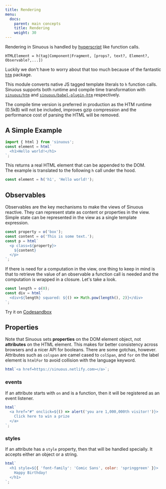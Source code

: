 ```yaml
---
title: Rendering
menu:
  docs:
    parent: main concepts
    title: Rendering
    weight: 30
---
```


Rendering in Sinuous is handled by [hyperscript](https://github.com/hyperhype/hyperscript) like function calls.

```
HTMLElement = h(tag|Component|Fragment, [props?, text?, Element?, Observable?,...])
```

Luckily we don't have to worry about that too much because of the fantastic [`htm`](https://github.com/developit/htm) package.

This module converts native JS tagged template literals to `h` function calls. Sinuous supports both runtime and compile time transformation with [`sinuous/htm`](https://github.com/luwes/sinuous/tree/master/packages/sinuous/htm) and [`sinuous/babel-plugin-htm`](https://github.com/luwes/sinuous/tree/master/packages/sinuous/babel-plugin-htm) respectively.

The compile time version is preferred in production as the HTM runtime (0.5kB) will not be included, improves gzip compression and the performance cost of parsing the HTML will be removed.

## A Simple Example

```js
import { html } from 'sinuous';
const element = html`
  <h1>Hello world!</h1>
`;
```

This returns a real HTML element that can be appended to the DOM.  
The example is translated to the following `h` call under the hood.

```js
const element = h('h1', 'Hello world!');
```

## Observables

Observables are the key mechanisms to make the views of Sinuous reactive. They can represent state as content or properties in the view. Simple state can be represented in the view as a single template expression.

```js
const property = o('box');
const content = o('This is some text.');
const p = html`
  <p class=${property}>
    ${content}
  </p>
`;
```

If there is need for a computation in the view, one thing to keep in mind is that to retrieve the value of an observable a function call is needed and the computation is wrapped in a closure. Let's take a look.

```js
const length = o(0);
const div = html`
  <div>${length} squared: ${() => Math.pow(length(), 2)}</div>
`;
```

Try it on [Codesandbox](https://codesandbox.io/s/sinuous-computation-e4b9s)

## Properties

Note that Sinuous sets **properties** on the DOM element object, not
**attributes** on the HTML element. This makes for better consistency across
browsers and a nicer API for booleans. There are some gotchas, however.
Attributes such as `colspan` are camel cased to `colSpan`, and `for` on the
label element is `htmlFor` to avoid collision with the language keyword.

```js
html`<a href=https://sinuous.netlify.com></a>`;
```

### events

If an attribute starts with `on` and is a function, then it will be registered as an event listener.

```js
html`
  <a href="#" onclick=${() => alert('you are 1,000,000th visitor!')}>
    Click here to win a prize
  </a>
`;
```

### styles

If an attribute has a `style` property, then that will be handled specially.
It accepts either an object or a string.

```js
html`
  <h1 style=${{ 'font-family': 'Comic Sans', color: 'springgreen' }}>
    Happy Birthday!
  </h1>
`;
```
